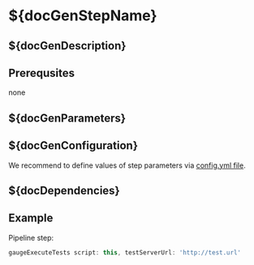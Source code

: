 # ${docGenStepName}

## ${docGenDescription}

## Prerequsites

none

## ${docGenParameters}

## ${docGenConfiguration}

We recommend to define values of step parameters via [config.yml file](../configuration.md).

## ${docDependencies}

## Example

Pipeline step:

```groovy
gaugeExecuteTests script: this, testServerUrl: 'http://test.url'
```
